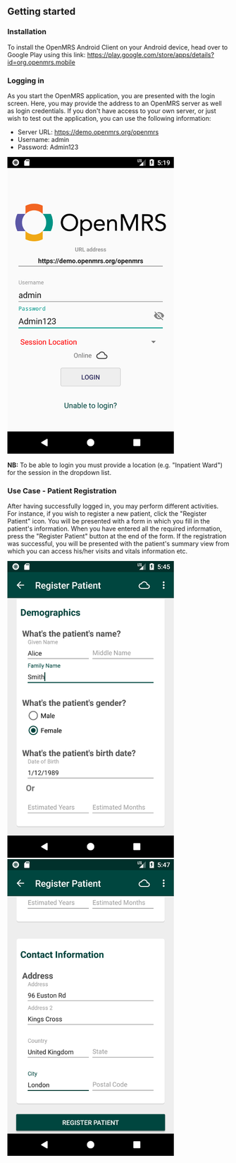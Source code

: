 ## Getting started

### Installation
To install the OpenMRS Android Client on your Android device, head over to Google Play using this link:
https://play.google.com/store/apps/details?id=org.openmrs.mobile

### Logging in
As you start the OpenMRS application, you are presented with the login screen.
Here, you may provide the address to an OpenMRS server as well as login credentials. If you don't have access to your own server, or just wish to test out the application, you can use the following information:

* Server URL: https://demo.openmrs.org/openmrs
* Username: admin
* Password: Admin123

![OpenMRS Android Client login screen][login]

[login]: assets/openmrs_android_login.png

**NB:** To be able to login you must provide a location (e.g. "Inpatient Ward") for the session in the dropdown list.

### Use Case - Patient Registration

After having successfully logged in, you may perform different activities. For instance, if you wish to register a new patient, click the "Register Patient" icon. You will be presented with a form in which you fill in the patient's information. When you have entered all the required information, press the "Register Patient" button at the end of the form. If the registration was successful, you will be presented with the patient's summary view from which you can access his/her visits and vitals information etc.

![OpenMRS Android Client patient registration 1][patient1]
![OpenMRS Android Client patient registration 2][patient2]

[patient1]: assets/openmrs_android_register_patient_1.png
[patient2]: assets/openmrs_android_register_patient_2.png
